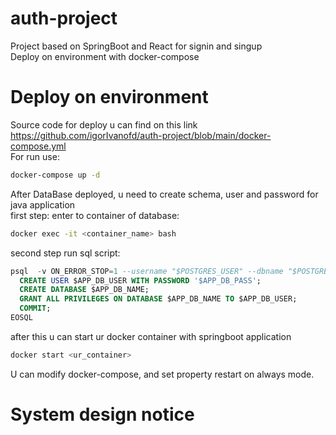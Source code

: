 # auth-project
Project based on SpringBoot and React for signin and singup\
Deploy on environment with docker-compose

# Deploy on environment
Source code for deploy u can find on this link https://github.com/igorIvanofd/auth-project/blob/main/docker-compose.yml \
For run use:
````bash
docker-compose up -d
````
After DataBase deployed, u need to create schema, user and password for java application\
first step: enter to container of database:
````bash
docker exec -it <container_name> bash
````
second step run sql script:
````sql
psql  -v ON_ERROR_STOP=1 --username "$POSTGRES_USER" --dbname "$POSTGRES_DB" <<-EOSQL
  CREATE USER $APP_DB_USER WITH PASSWORD '$APP_DB_PASS';
  CREATE DATABASE $APP_DB_NAME;
  GRANT ALL PRIVILEGES ON DATABASE $APP_DB_NAME TO $APP_DB_USER;
  COMMIT;
EOSQL
````
after this u can start ur docker container with springboot application
````bash
docker start <ur_container>
````
U can modify docker-compose, and set property restart on always mode.
# System design notice
